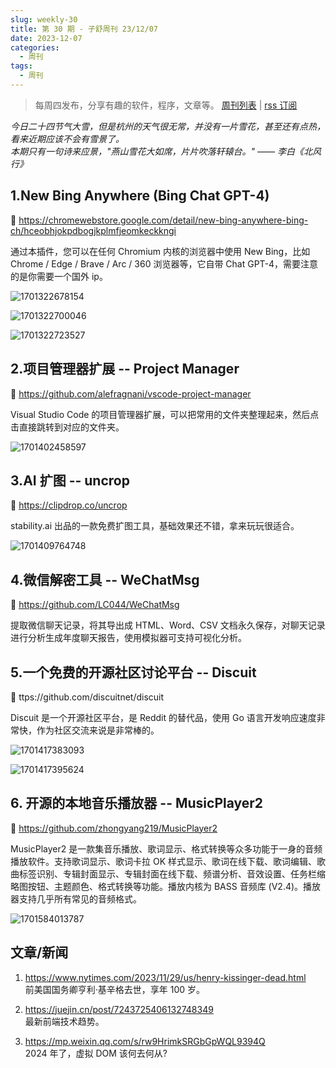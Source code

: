 ```yaml
---
slug: weekly-30
title: 第 30 期 - 子舒周刊 23/12/07
date: 2023-12-07
categories:
  - 周刊
tags:
  - 周刊
---
```


> 每周四发布，分享有趣的软件，程序，文章等。 [周刊列表](/categories/周刊/) | [rss 订阅](/categories/周刊/index.xml)

*今日二十四节气大雪，但是杭州的天气很无常，并没有一片雪花，甚至还有点热，看来近期应该不会有雪景了。*  
*本期只有一句诗来应景，"燕山雪花大如席，片片吹落轩辕台。" —— 李白《北风行》*

## 1.New Bing Anywhere (Bing Chat GPT-4)

🔗 https://chromewebstore.google.com/detail/new-bing-anywhere-bing-ch/hceobhjokpdbogjkplmfjeomkeckkngi

通过本插件，您可以在任何 Chromium 内核的浏览器中使用 New Bing，比如 Chrome / Edge / Brave / Arc / 360 浏览器等，它自带 Chat GPT-4，需要注意的是你需要一个国外 ip。

![1701322678154](https://imgurl.zishu.me/2023/1701322678154.webp)

![1701322700046](https://imgurl.zishu.me/2023/1701322700046.webp)

![1701322723527](https://imgurl.zishu.me/2023/1701322723527.webp)

## 2.项目管理器扩展 -- Project Manager

🔗 https://github.com/alefragnani/vscode-project-manager

Visual Studio Code 的项目管理器扩展，可以把常用的文件夹整理起来，然后点击直接跳转到对应的文件夹。

![1701402458597](https://imgurl.zishu.me/2023/1701402458597.webp)

## 3.AI 扩图 -- uncrop

🔗 https://clipdrop.co/uncrop

stability.ai 出品的一款免费扩图工具，基础效果还不错，拿来玩玩很适合。

![1701409764748](https://imgurl.zishu.me/2023/1701409764748.webp)

## 4.微信解密工具 -- WeChatMsg

🔗 https://github.com/LC044/WeChatMsg

提取微信聊天记录，将其导出成 HTML、Word、CSV 文档永久保存，对聊天记录进行分析生成年度聊天报告，使用模拟器可支持可视化分析。

## 5.一个免费的开源社区讨论平台 -- Discuit

🔗 ttps://github.com/discuitnet/discuit

Discuit 是一个开源社区平台，是 Reddit 的替代品，使用 Go 语言开发响应速度非常快，作为社区交流来说是非常棒的。

![1701417383093](https://imgurl.zishu.me/2023/1701417383093.webp)

![1701417395624](https://imgurl.zishu.me/2023/1701417395624.webp)

## 6. 开源的本地音乐播放器 -- MusicPlayer2

🔗 https://github.com/zhongyang219/MusicPlayer2

MusicPlayer2 是一款集音乐播放、歌词显示、格式转换等众多功能于一身的音频播放软件。支持歌词显示、歌词卡拉 OK 样式显示、歌词在线下载、歌词编辑、歌曲标签识别、专辑封面显示、专辑封面在线下载、频谱分析、音效设置、任务栏缩略图按钮、主题颜色、格式转换等功能。播放内核为 BASS 音频库 (V2.4)。播放器支持几乎所有常见的音频格式。

![1701584013787](https://imgurl.zishu.me/2023/1701584013787.webp)

## 文章/新闻

1. https://www.nytimes.com/2023/11/29/us/henry-kissinger-dead.html  
   前美国国务卿亨利·基辛格去世，享年 100 岁。

2. https://juejin.cn/post/7243725406132748349  
   最新前端技术趋势。

3. https://mp.weixin.qq.com/s/rw9HrimkSRGbGpWQL9394Q  
   2024 年了，虚拟 DOM 该何去何从?